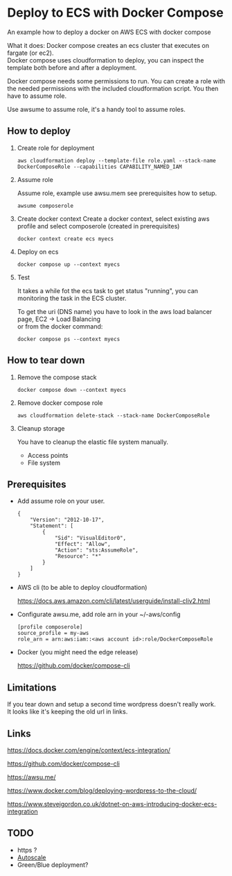 # Deploy to ECS with Docker Compose

An example how to deploy a docker on AWS ECS with docker compose

What it does: Docker compose creates an ecs cluster that executes on fargate (or ec2).<br>
Docker compose uses cloudformation to deploy, you can inspect the template both before and after a deployment.

Docker compose needs some permissions to run. You can create a role with the
needed permissions with the included cloudformation script. You then have to assume role.

Use awsume to assume role, it's a handy tool to assume roles.

## How to deploy
1. Create role for deployment
    ```
    aws cloudformation deploy --template-file role.yaml --stack-name DockerComposeRole --capabilities CAPABILITY_NAMED_IAM
    ```
2. Assume role

    Assume role, example use awsu.mem see prerequisites how to setup.
    ```
    awsume composerole
    ```

3. Create docker context
    Create a docker context, select existing aws profile and select composerole (created in prerequisites)
    ```
    docker context create ecs myecs
    ```

4. Deploy on ecs
    ```
    docker compose up --context myecs
    ```

5. Test 

    It takes a while fot the ecs task to get status "running", you can monitoring the task in the ECS cluster.

    To get the uri (DNS name) you have to look in the aws load balancer page, EC2 -> Load Balancing<br>
    or from the docker command:
    ```
    docker compose ps --context myecs
    ```

## How to tear down

1. Remove the compose stack
    ```
    docker compose down --context myecs
    ```

2. Remove docker compose role
    ```
    aws cloudformation delete-stack --stack-name DockerComposeRole
    ```

3. Cleanup storage

    You have to cleanup the elastic file system manually.

    - Access points
    - File system

## Prerequisites

- Add assume role on your user.
    ```
    {
        "Version": "2012-10-17",
        "Statement": [
            {
                "Sid": "VisualEditor0",
                "Effect": "Allow",
                "Action": "sts:AssumeRole",
                "Resource": "*"
            }
        ]
    }    
    ```

- AWS cli (to be able to deploy cloudformation)

    https://docs.aws.amazon.com/cli/latest/userguide/install-cliv2.html

- Configurate awsu.me, add role arn in your ~/-aws/config

    ```
    [profile composerole]
    source_profile = my-aws
    role_arn = arn:aws:iam::<aws account id>:role/DockerComposeRole
    ``` 

- Docker (you might need the edge release)

    https://github.com/docker/compose-cli

## Limitations

If you tear down and setup a second time wordpress doesn't really work.<br>
It looks like it's keeping the old url in links.

## Links

https://docs.docker.com/engine/context/ecs-integration/

https://github.com/docker/compose-cli

https://awsu.me/

https://www.docker.com/blog/deploying-wordpress-to-the-cloud/

https://www.stevejgordon.co.uk/dotnet-on-aws-introducing-docker-ecs-integration

## TODO

- https ?
- [Autoscale](https://docs.docker.com/engine/context/ecs-integration/#auto-scaling)
- Green/Blue deployment?